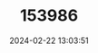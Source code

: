 ---
title: "153986"
category: "Procambarus liberorum"
draft: false
date: 2024-02-22 13:03:51
languages:
  English: ["Osage Burrowing Crayfish"]
---
